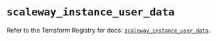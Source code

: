 # `scaleway_instance_user_data`

Refer to the Terraform Registry for docs: [`scaleway_instance_user_data`](https://registry.terraform.io/providers/scaleway/scaleway/2.42.1/docs/resources/instance_user_data).
